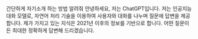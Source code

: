간단하게 자기소개 하는 방법 알려줘
안녕하세요, 저는 ChatGPT입니다. 저는 인공지능 대화 모델로, 자연어 처리 기술을 이용하여 사용자와 대화를 나누며 질문에 답변을 제공합니다. 제가 가지고 있는 지식은 2021년 이후의 정보를 기반으로 합니다. 어떤 질문이든 최대한 정확하게 답변해 드리겠습니다.